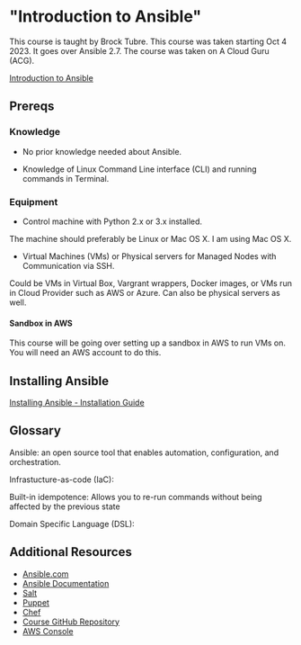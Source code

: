# "Introduction to Ansible"

This course is taught by Brock Tubre.
This course was taken starting Oct 4 2023. 
It goes over Ansible 2.7.
The course was taken on A Cloud Guru (ACG).

[Introduction to Ansible](https://learn.acloud.guru/course/intro-ansible/overview)

## Prereqs

### Knowledge
- No prior knowledge needed about Ansible.

- Knowledge of Linux Command Line interface (CLI) and running commands in Terminal.

### Equipment
- Control machine with Python 2.x or 3.x installed.

The machine should preferably be Linux or Mac OS X.
I am using Mac OS X.

- Virtual Machines (VMs) or Physical servers for Managed Nodes with Communication via SSH.

Could be VMs in Virtual Box, Vargrant wrappers, Docker images, or VMs run in Cloud Provider such as AWS or Azure.
Can also be physical servers as well.

#### Sandbox in AWS

This course will be going over setting up a sandbox in AWS to run VMs on.
You will need an AWS account to do this.

## Installing Ansible

[Installing Ansible - Installation Guide](https://docs.ansible.com/ansible/latest/installation_guide/intro_installation.html#control-machine-requirements)

## Glossary

Ansible: an open source tool that enables automation, configuration, and orchestration.

Infrastucture-as-code (IaC):

Built-in idempotence: Allows you to re-run commands without being affected by the previous state

Domain Specific Language (DSL): 

## Additional Resources

- [Ansible.com](https://www.ansible.com/)
- [Ansible Documentation](https://docs.ansible.com/ansible/latest/index.html)
- [Salt](https://www.vmware.com/support/acquisitions/saltstack.html)
- [Puppet](https://www.puppet.com/)
- [Chef](https://www.chef.io/)
- [Course GitHub Repository](https://github.com/ACloudGuru-Resources/Course_Introduction_to_Ansible)
- [AWS Console](https://aws.amazon.com/console/)